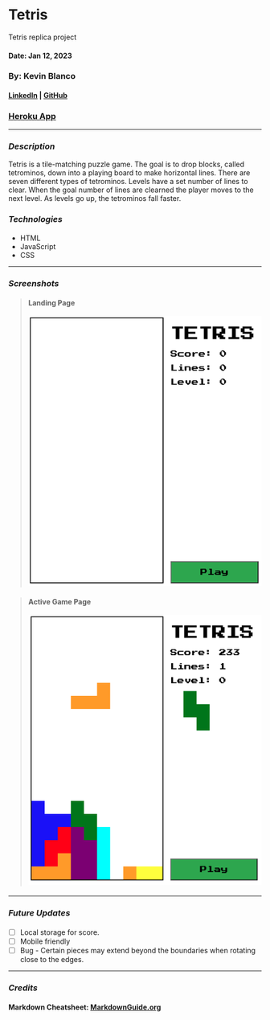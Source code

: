 # Tetris

Tetris replica project

#### Date: Jan 12, 2023

### By: Kevin Blanco

#### [LinkedIn](https://www.linkedin.com/in/kevinjblanco/) | [GitHub](https://github.com/greensharpie)

### [Heroku App](TBD)

---

### **_Description_**

Tetris is a tile-matching puzzle game. The goal is to drop blocks, called tetrominos, down into a playing board to make horizontal lines. There are seven different types of tetrominos. Levels have a set number of lines to clear. When the goal number of lines are clearned the player moves to the next level. As levels go up, the tetrominos fall faster.

### **_Technologies_**

####

- HTML
- JavaScript
- CSS

---

### **_Screenshots_**

> #### **Landing Page**
>
> ![image](Pictures/LandingPage.png)

> #### **Active Game Page**
>
> ![image](Pictures/ActiveGame.png)

####

---

### **_Future Updates_**

####

- [ ] Local storage for score.
- [ ] Mobile friendly
- [ ] Bug - Certain pieces may extend beyond the boundaries when rotating close to the edges.

---

### **_Credits_**

####

#### Markdown Cheatsheet: [MarkdownGuide.org](https://www.markdownguide.org/cheat-sheet/)

